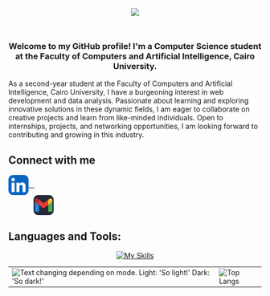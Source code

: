 <h1 align="center" style="background-color:f75c7e;padding:20px;border-radius:10px;">
    <img src="https://readme-typing-svg.herokuapp.com/?font=Fira&size=35&center=true&color=f75c7e&vCenter=true&width=500&height=70&duration=4000&lines=Hi+There!+👋🏻;+I'm+Israa+Mohamed;" />
</h1>

<h3 align="center">
  Welcome to my GitHub profile! I'm a Computer Science student at the Faculty of Computers and Artificial Intelligence, Cairo University.
</h3> 
<p>As a second-year student at the Faculty of Computers and Artificial Intelligence, Cairo University, I have a burgeoning interest in web development and data analysis. Passionate about learning and exploring innovative solutions in these dynamic fields, I am eager to collaborate on creative projects and learn from like-minded individuals. Open to internships, projects, and networking opportunities, I am looking forward to contributing and growing in this industry.</p>  

## Connect with me

<p align="left" style="margin: 0; padding: 0;">
  <a href="https://www.linkedin.com/in/israamohamed-/" target="_blank" style="display: block; margin-right: 10px;">
    <img src="https://github.com/tandpfun/skill-icons/blob/main/icons/LinkedIn.svg" alt="LinkedIn" width="40" height="40" style="vertical-align: middle;" />
      &nbsp;&nbsp;
  </a>
  <a href="mailto:saramohamed2315@gmail.com" style="display: block; margin-left: 20px;">
    <img src="https://github.com/tandpfun/skill-icons/blob/main/icons/Gmail-Dark.svg" alt="Gmail" width="40" height="40" style="vertical-align: middle; margin-left:30px;" />
  </a>
</p>

## Languages and Tools:
<div align="center">

[![My Skills](https://skillicons.dev/icons?i=js,html,css,cs,cpp,py,visualstudio,vscode)](https://skillicons.dev)

<div align='center'>
<table>
  <tr>
    <td>
      <picture>
        <source media="(prefers-color-scheme: dark)" srcset="http://github-profile-summary-cards.vercel.app/api/cards/stats?username=IsraaXx&theme=github_dark">
        <img alt="Text changing depending on mode. Light: 'So light!' Dark: 'So dark!'" src="http://github-profile-summary-cards.vercel.app/api/cards/stats?username=IsraaXx&theme=nord_bright">
      </picture>
    </td>
    <td>
      <img src="https://github-readme-stats.vercel.app/api/top-langs/?username=IsraaXx&theme=tokyonight" alt="Top Langs">
    </td>
  </tr>
</table>
</div>
<br>




